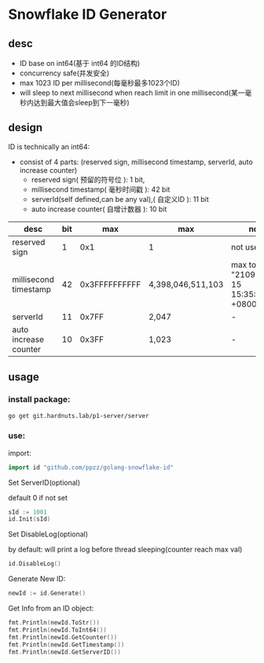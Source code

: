# Snowflake ID Generator

## desc

* ID base on int64(基于 int64 的ID结构)
* concurrency safe(并发安全)
* max 1023 ID per millisecond(每毫秒最多1023个ID)
* will sleep to next millisecond when reach limit in one millisecond(某一毫秒内达到最大值会sleep到下一毫秒)

## design

ID is technically an int64:

* consist of 4 parts: (reserved sign, millisecond timestamp, serverId, auto increase counter)
  * reserved sign( 预留的符号位 ): 1 bit,
  * millisecond timestamp( 毫秒时间戳 ): 42 bit
  * serverId(self defined,can be any val),( 自定义ID ): 11 bit
  * auto increase counter( 自增计数器 ): 10 bit

|desc|bit| max| max|note|
|---|---|---|---|---|
|reserved sign| 1|0x1|1|not use|
|millisecond timestamp| 42|0x3FFFFFFFFFF|  4,398,046,511,103| max to "2109-05-15 15:35:11.103 +0800 CST"|
|serverId| 11|0x7FF|  2,047 |-|
|auto increase counter| 10|0x3FF|  1,023 |-|

## usage

### install package:

```bash
go get git.hardnuts.lab/p1-server/server
```

### use:

import:

```go
import id "github.com/ppzz/golang-snowflake-id"
```

Set ServerID(optional)

default 0 if not set

```go
sId := 1001
id.Init(sId)
```

Set DisableLog(optional)

by default: will print a log before thread sleeping(counter reach max val)

```go
id.DisableLog()
```

Generate New ID:

```go
newId := id.Generate()
```

Get Info from an ID object:

```go
fmt.Println(newId.ToStr())
fmt.Println(newId.ToInt64())
fmt.Println(newId.GetCounter())
fmt.Println(newId.GetTimestamp())
fmt.Println(newId.GetServerID())
```
